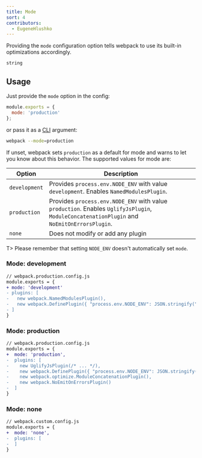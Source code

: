 ```yaml
---
title: Mode
sort: 4
contributors:
  - EugeneHlushko
---
```


Providing the `mode` configuration option tells webpack to use its built-in optimizations accordingly.

`string`

## Usage

Just provide the `mode` option in the config:

```javascript
module.exports = {
  mode: 'production'
};
```


or pass it as a [CLI](/api/cli/) argument:

```bash
webpack --mode=production
```

If unset, webpack sets `production` as a default for mode and warns to let you know about this behavior. The supported values for mode are:

Option                | Description
--------------------- | -----------------------
`development`         | Provides `process.env.NODE_ENV` with value `development`. Enables `NamedModulesPlugin`.
`production`          | Provides `process.env.NODE_ENV` with value `production`. Enables `UglifyJsPlugin`, `ModuleConcatenationPlugin` and `NoEmitOnErrorsPlugin`.
`none`                | Does not modify or add any plugin

T> Please remember that setting `NODE_ENV` doesn't automatically set `mode`.


### Mode: development


```diff
// webpack.production.config.js
module.exports = {
+ mode: 'development'
- plugins: [
-   new webpack.NamedModulesPlugin(),
-   new webpack.DefinePlugin({ "process.env.NODE_ENV": JSON.stringify("development") }),
- ]
}
```


### Mode: production


```diff
// webpack.production.config.js
module.exports = {
+  mode: 'production',
-  plugins: [
-    new UglifyJsPlugin(/* ... */),
-    new webpack.DefinePlugin({ "process.env.NODE_ENV": JSON.stringify("production") }),
-    new webpack.optimize.ModuleConcatenationPlugin(),
-    new webpack.NoEmitOnErrorsPlugin()
-  ]
}
```


### Mode: none


```diff
// webpack.custom.config.js
module.exports = {
+  mode: 'none',
-  plugins: [
-  ]
}
```
